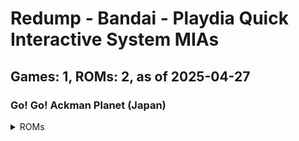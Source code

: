 # Redump - Bandai - Playdia Quick Interactive System MIAs
## Games: 1, ROMs: 2, as of 2025-04-27

### Go! Go! Ackman Planet (Japan)
<details>
<summary>ROMs</summary>

- Go! Go! Ackman Planet (Japan) (Track 1).bin, CRC: 1cbf2c16
- Go! Go! Ackman Planet (Japan) (Track 2).bin, CRC: f1974e93
</details>

